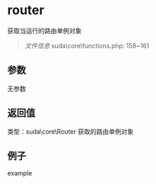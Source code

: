 # router
获取当运行的路由单例对象
> *文件信息* suda\core\functions.php: 158~161

## 参数

无参数

## 返回值
类型：suda\core\Router
 获取的路由单例对象

## 例子

example